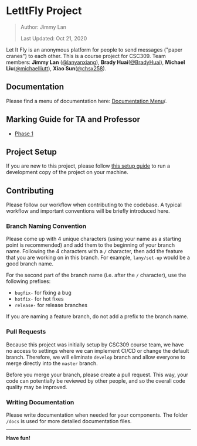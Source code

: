 # LetItFly Project

> Author: Jimmy Lan
>
> Last Updated: Oct 21, 2020

Let It Fly is an anonymous platform for people to send messages
("paper cranes") to each other.
This is a course project for CSC309.
Team members: **Jimmy Lan** ([@lanyanxiang](https://github.com/lanyanxiang)),
**Brady Huai**([@BradyHuai](https://github.com/BradyHuai)), **Michael Liu**([@michaelliutt](https://github.com/michaelliutt)), **Xiao Sun**([@chsx258](https://github.com/chsx258)).

## Documentation

Please find a menu of documentation here: [Documentation Menu](/docs)/.

## Marking Guide for TA and Professor

- [Phase 1](/docs/marking/phase1.md)

## Project Setup

If you are new to this project, please follow [this setup guide](/docs/setup) to run
a development copy of the project on your machine.

## Contributing

Please follow our workflow when contributing to the codebase.
A typical workflow and important conventions will be briefly introduced here.

### Branch Naming Convention

Please come up with 4 unique characters (using your name as a starting point is recommended) and add them
to the beginning of your branch name. Following the 4 characters with a `/` character, then add the feature
that you are working on in this branch. For example, `lany/set-up` would be a good branch name.

For the second part of the branch name (i.e. after the `/` character), use the following prefixes:

- `bugfix-` for fixing a bug
- `hotfix-` for hot fixes
- `release-` for release branches

If you are naming a feature branch, do not add a prefix to the branch name.

### Pull Requests

Because this project was initially setup by CSC309 course team, we have no access to settings where we can
implement CI/CD or change the default branch. Therefore, we will eliminate `develop` branch and allow everyone
to merge directly into the `master` branch.

Before you merge your branch, please create a pull request. This way, your code can potentially be reviewed by
other people, and so the overall code quality may be improved.

### Writing Documentation

Please write documentation when needed for your components. The folder `/docs` is used for more detailed
documentation files.

---

**Have fun!**
